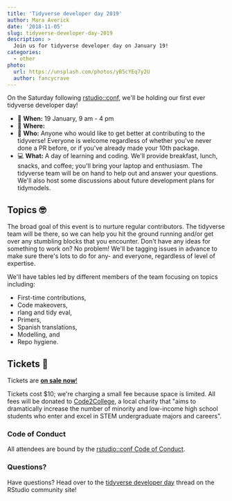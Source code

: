 ```yaml
---
title: 'Tidyverse developer day 2019'
author: Mara Averick
date: '2018-11-05'
slug: tidyverse-developer-day-2019
description: > 
  Join us for tidyverse developer day on January 19!
categories:
  - other
photo:
  url: https://unsplash.com/photos/yB5cYEq7y2U
  author: fancycrave
---
```



On the Saturday following [rstudio::conf](https://www.rstudio.com/conference/), we'll be holding our first ever tidyverse developer day!

 * 📆 **When:** 19 January, 9 am - 4 pm  
 * 📍 **Where:** <PUT LOCATION HERE>  
 * 👥 **Who:** Anyone who would like to get better at contributing to the tidyverse! Everyone is welcome regardless of whether you've never done a PR before, or if you've already made your 10th package.
 * 💻 **What:** A day of learning and coding. We'll provide
breakfast, lunch, snacks, and coffee; you'll bring your laptop and enthusiasm.
The tidyverse team will be on hand to help out and answer your questions. We'll also host some discussions about future development plans for tidymodels.  

## Topics 🤓

The broad goal of this event is to nurture regular contributors. The tidyverse team will be there, so we can help you hit the ground running and/or get over any stumbling blocks that you encounter. Don't have any ideas for something to work on? No problem! We'll be tagging issues in advance to make sure there's lots to do for any- and everyone, regardless of level of expertise. 

We'll have tables led by different members of the team focusing on topics including: 

* First-time contributions, 
* Code makeovers, 
* rlang and tidy eval, 
* Primers, 
* Spanish translations, 
* Modelling, and 
* Repo hygiene. 

## Tickets 🎫

Tickets are [**on sale
now**!](https://www.eventbrite.com/e/tidyverse-developer-day-tickets-1617065687)

Tickets cost $10; we're charging a small fee because space is limited. All fees
will be donated to [Code2College](https://code2college.org/about/), a local
charity that "aims to dramatically increase the number of minority and
low-income high school students who enter and excel in STEM undergraduate majors
and careers".

### Code of Conduct

All attendees are bound by the [rstudio::conf Code of Conduct](CODE_OF_CONDUCT.md).

### Questions?

Have questions? Head over to the [tidyverse developer day](https://community.rstudio.com/t/tidyverse-developer-day/13146) 
thread on the RStudio community site!
